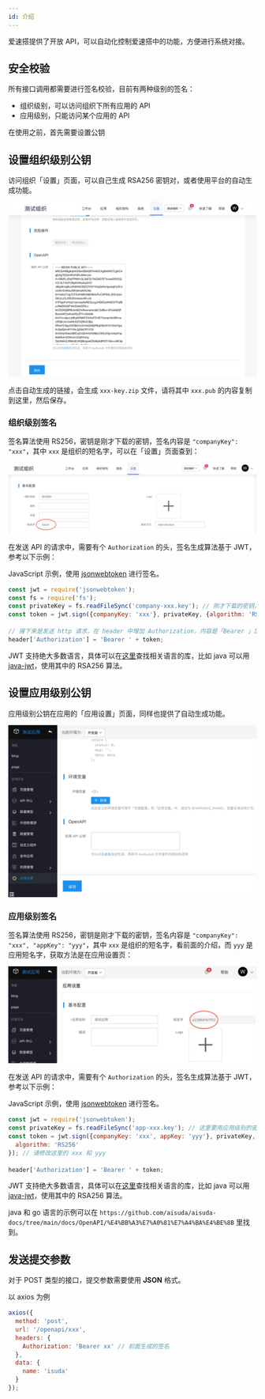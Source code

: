 ```yaml
---
id: 介绍
---
```


爱速搭提供了开放 API，可以自动化控制爱速搭中的功能，方便进行系统对接。

## 安全校验

所有接口调用都需要进行签名校验，目前有两种级别的签名：

- 组织级别，可以访问组织下所有应用的 API
- 应用级别，只能访问某个应用的 API

在使用之前，首先需要设置公钥

## 设置组织级别公钥

访问组织「设置」页面，可以自己生成 RSA256 密钥对，或者使用平台的自动生成功能。

![image.png](/img/API/介绍/image_9420660.png)

点击自动生成的链接，会生成 `xxx-key.zip` 文件，请将其中 `xxx.pub` 的内容复制到这里，然后保存。

### 组织级别签名

签名算法使用 RS256，密钥是刚才下载的密钥，签名内容是 `"companyKey": "xxx"`，其中 `xxx` 是组织的短名字，可以在「设置」页面查到：

![key.png](/img/API/介绍/xx_b525a02.png)

在发送 API 的请求中，需要有个 `Authorization` 的头，签名生成算法基于 JWT，参考以下示例：

JavaScript 示例，使用 [jsonwebtoken](https://github.com/auth0/node-jsonwebtoken) 进行签名。

```javascript
const jwt = require('jsonwebtoken');
const fs = require('fs');
const privateKey = fs.readFileSync('company-xxx.key'); // 刚才下载的密钥，注意这里用的是密钥，不是公钥
const token = jwt.sign({companyKey: 'xxx'}, privateKey, {algorithm: 'RS256'}); // 将这里的 xxx 改成签名查到的短名字

// 接下来是发送 http 请求，在 header 中增加 Authorization，内容是「Bearer 」加上之前的生成的 token，这个 token 应该在每次提交的时候生成，为了避免重放攻击，默认 jwt 中会有 iat 时间戳，爱速搭会拒绝超过 1 分钟的签名
header['Authorization'] = 'Bearer ' + token;
```

JWT 支持绝大多数语言，具体可以在[这里](https://jwt.io/#libraries-io)查找相关语言的库，比如 java 可以用 [java-jwt](https://github.com/auth0/java-jwt)，使用其中的 RSA256 算法。

## 设置应用级别公钥

应用级别公钥在应用的「应用设置」页面，同样也提供了自动生成功能。

![image.png](/img/API/介绍/image_4d3a04a.png)

### 应用级别签名

签名算法使用 RS256，密钥是刚才下载的密钥，签名内容是 `"companyKey": "xxx", "appKey": "yyy"`，其中 `xxx` 是组织的短名字，看前面的介绍，而 `yyy` 是应用短名字，获取方法是在应用设置页：

![Screen Shot.png](/img/API/介绍/image_72d856f.png)

在发送 API 的请求中，需要有个 `Authorization` 的头，签名生成算法基于 JWT，参考以下示例：

JavaScript 示例，使用 [jsonwebtoken](https://github.com/auth0/node-jsonwebtoken) 进行签名。

```javascript
const jwt = require('jsonwebtoken');
const privateKey = fs.readFileSync('app-xxx.key'); // 这里要用应用级别的密钥
const token = jwt.sign({companyKey: 'xxx', appKey: 'yyy'}, privateKey, {
  algorithm: 'RS256'
}); // 请修改这里的 xxx 和 yyy

header['Authorization'] = 'Bearer ' + token;
```

JWT 支持绝大多数语言，具体可以在[这里](https://jwt.io/#libraries-io)查找相关语言的库，比如 java 可以用 [java-jwt](https://github.com/auth0/java-jwt)，使用其中的 RSA256 算法。

java 和 go 语言的示例可以在 `https://github.com/aisuda/aisuda-docs/tree/main/docs/OpenAPI/%E4%BB%A3%E7%A0%81%E7%A4%BA%E4%BE%8B` 里找到。

## 发送提交参数

对于 POST 类型的接口，提交参数需要使用 **JSON** 格式。

以 axios 为例

```javascript
axios({
  method: 'post',
  url: '/openapi/xxx',
  headers: {
    Authorization: 'Bearer xx' // 前面生成的签名
  },
  data: {
    name: 'isuda'
  }
});
```
